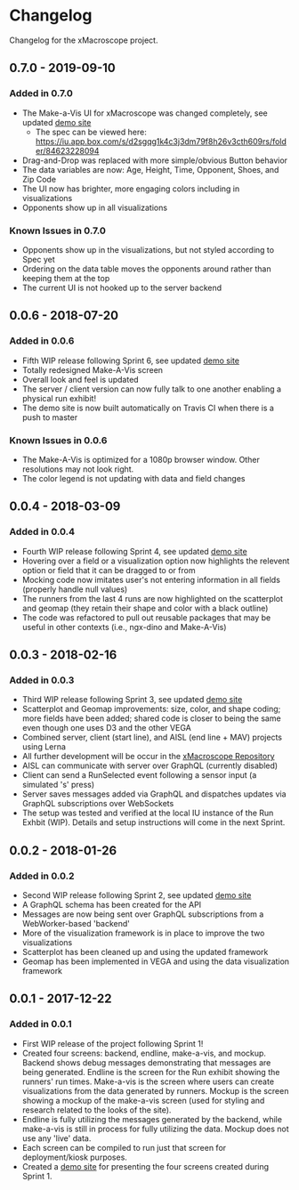 # Changelog

Changelog for the xMacroscope project.

## 0.7.0 - 2019-09-10

### Added in 0.7.0

- The Make-a-Vis UI for xMacroscope was changed completely, see updated [demo site](https://xmacroscope.netlify.com/)
  - The spec can be viewed here: <https://iu.app.box.com/s/d2sgqg1k4c3j3dm79f8h26v3cth609rs/folder/84623228094>
- Drag-and-Drop was replaced with more simple/obvious Button behavior
- The data variables are now: Age, Height, Time, Opponent, Shoes, and Zip Code
- The UI now has brighter, more engaging colors including in visualizations
- Opponents show up in all visualizations

### Known Issues in 0.7.0

- Opponents show up in the visualizations, but not styled according to Spec yet
- Ordering on the data table moves the opponents around rather than keeping them at the top
- The current UI is not hooked up to the server backend

## 0.0.6 - 2018-07-20

### Added in 0.0.6

- Fifth WIP release following Sprint 6, see updated [demo site](https://cns-iu.github.io/xmacroscope/)
- Totally redesigned Make-A-Vis screen
- Overall look and feel is updated
- The server / client version can now fully talk to one another enabling a physical run exhibit!
- The demo site is now built automatically on Travis CI when there is a push to master

### Known Issues in 0.0.6

- The Make-A-Vis is optimized for a 1080p browser window. Other resolutions may not look right.
- The color legend is not updating with data and field changes

## 0.0.4 - 2018-03-09

### Added in 0.0.4

- Fourth WIP release following Sprint 4, see updated [demo site](https://cns-iu.github.io/xmacroscope/)
- Hovering over a field or a visualization option now highlights the relevent option or field that it can be dragged to or from
- Mocking code now imitates user's not entering information in all fields (properly handle null values)
- The runners from the last 4 runs are now highlighted on the scatterplot and geomap (they retain their shape and color with a black outline)
- The code was refactored to pull out reusable packages that may be useful in other contexts (i.e., ngx-dino and Make-A-Vis)

## 0.0.3 - 2018-02-16

### Added in 0.0.3

- Third WIP release following Sprint 3, see updated [demo site](https://cns-iu.github.io/xmacroscope/)
- Scatterplot and Geomap improvements: size, color, and shape coding; more fields have been added; shared code is closer to being the same even though one uses D3 and the other VEGA
- Combined server, client (start line), and AISL (end line + MAV) projects using Lerna
- All further development will be occur in the [xMacroscope Repository](https://github.com/cns-iu/xmacroscope)
- AISL can communicate with server over GraphQL (currently disabled)
- Client can send a RunSelected event following a sensor input (a simulated 's' press)
- Server saves messages added via GraphQL and dispatches updates via GraphQL subscriptions over WebSockets
- The setup was tested and verified at the local IU instance of the Run Exhbit (WIP). Details and setup instructions will come in the next Sprint.

## 0.0.2 - 2018-01-26

### Added in 0.0.2

- Second WIP release following Sprint 2, see updated [demo site](https://cns-iu.github.io/xmacroscope/)
- A GraphQL schema has been created for the API
- Messages are now being sent over GraphQL subscriptions from a WebWorker-based 'backend'
- More of the visualization framework is in place to improve the two visualizations
- Scatterplot has been cleaned up and using the updated framework
- Geomap has been implemented in VEGA and using the data visualization framework

## 0.0.1 - 2017-12-22

### Added in 0.0.1

- First WIP release of the project following Sprint 1!
- Created four screens: backend, endline, make-a-vis, and mockup. Backend shows debug messages demonstrating that messages are being generated. Endline is the screen for the Run exhibit showing the runners' run times. Make-a-vis is the screen where users can create visualizations from the data generated by runners. Mockup is the screen showing a mockup of the make-a-vis screen (used for styling and research related to the looks of the site).
- Endline is fully utilizing the messages generated by the backend, while make-a-vis is still in process for fully utilizing the data. Mockup does not use any 'live' data.
- Each screen can be compiled to run just that screen for deployment/kiosk purposes.
- Created a [demo site](https://cns-iu.github.io/xmacroscope/) for presenting the four screens created during Sprint 1.
